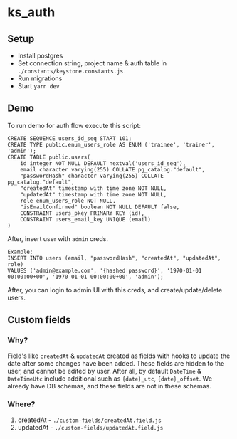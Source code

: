 
# ks_auth

## Setup

- Install postgres
- Set connection string, project name & auth table in `./constants/keystone.constants.js`
- Run migrations
- Start `yarn dev`

## Demo
To run demo for auth flow execute this script:

    CREATE SEQUENCE users_id_seq START 101;
    CREATE TYPE public.enum_users_role AS ENUM ('trainee', 'trainer', 'admin');
    CREATE TABLE public.users(
	    id integer NOT NULL DEFAULT nextval('users_id_seq'),
	    email character varying(255) COLLATE pg_catalog."default",
	    "passwordHash" character varying(255) COLLATE pg_catalog."default",
	    "createdAt" timestamp with time zone NOT NULL,
	    "updatedAt" timestamp with time zone NOT NULL,
	    role enum_users_role NOT NULL,
	    "isEmailConfirmed" boolean NOT NULL DEFAULT false,
	    CONSTRAINT users_pkey PRIMARY KEY (id),
	    CONSTRAINT users_email_key UNIQUE (email)
    )

After, insert user with `admin` creds.

    Example:
    INSERT INTO users (email, "passwordHash", "createdAt", "updatedAt", role)
    VALUES ('admin@example.com', '{hashed password}', '1970-01-01 00:00:00+00', '1970-01-01 00:00:00+00', 'admin');

After, you can login to admin UI with this creds, and create/update/delete users.

## Custom fields
### Why?
Field's like `createdAt` & `updatedAt` created as fields with hooks to update the date after some changes have been added. These fields are hidden to the user, and cannot be edited by user. After all, by default `DateTime` & `DateTimeUtc` include additional such as `{date}_utc`, `{date}_offset`. We already have DB schemas, and these fields are not in these schemas.
### Where?
1) createdAt - `./custom-fields/createdAt.field.js`
2) updatedAt - `./custom-fields/updatedAt.field.js`
